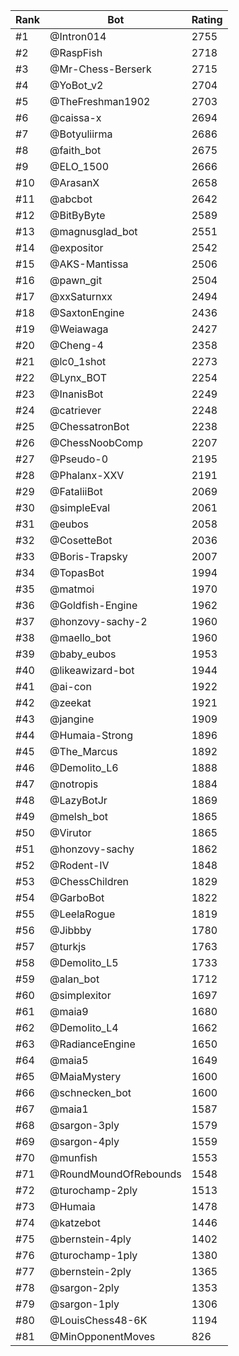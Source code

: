 Rank|Bot|Rating
---|---|---
#1|@Intron014|2755
#2|@RaspFish|2718
#3|@Mr-Chess-Berserk|2715
#4|@YoBot_v2|2704
#5|@TheFreshman1902|2703
#6|@caissa-x|2694
#7|@Botyuliirma|2686
#8|@faith_bot|2675
#9|@ELO_1500|2666
#10|@ArasanX|2658
#11|@abcbot|2642
#12|@BitByByte|2589
#13|@magnusglad_bot|2551
#14|@expositor|2542
#15|@AKS-Mantissa|2506
#16|@pawn_git|2504
#17|@xxSaturnxx|2494
#18|@SaxtonEngine|2436
#19|@Weiawaga|2427
#20|@Cheng-4|2358
#21|@lc0_1shot|2273
#22|@Lynx_BOT|2254
#23|@InanisBot|2249
#24|@catriever|2248
#25|@ChessatronBot|2238
#26|@ChessNoobComp|2207
#27|@Pseudo-0|2195
#28|@Phalanx-XXV|2191
#29|@FataliiBot|2069
#30|@simpleEval|2061
#31|@eubos|2058
#32|@CosetteBot|2036
#33|@Boris-Trapsky|2007
#34|@TopasBot|1994
#35|@matmoi|1970
#36|@Goldfish-Engine|1962
#37|@honzovy-sachy-2|1960
#38|@maello_bot|1960
#39|@baby_eubos|1953
#40|@likeawizard-bot|1944
#41|@ai-con|1922
#42|@zeekat|1921
#43|@jangine|1909
#44|@Humaia-Strong|1896
#45|@The_Marcus|1892
#46|@Demolito_L6|1888
#47|@notropis|1884
#48|@LazyBotJr|1869
#49|@melsh_bot|1865
#50|@Virutor|1865
#51|@honzovy-sachy|1862
#52|@Rodent-IV|1848
#53|@ChessChildren|1829
#54|@GarboBot|1822
#55|@LeelaRogue|1819
#56|@Jibbby|1780
#57|@turkjs|1763
#58|@Demolito_L5|1733
#59|@alan_bot|1712
#60|@simplexitor|1697
#61|@maia9|1680
#62|@Demolito_L4|1662
#63|@RadianceEngine|1650
#64|@maia5|1649
#65|@MaiaMystery|1600
#66|@schnecken_bot|1600
#67|@maia1|1587
#68|@sargon-3ply|1579
#69|@sargon-4ply|1559
#70|@munfish|1553
#71|@RoundMoundOfRebounds|1548
#72|@turochamp-2ply|1513
#73|@Humaia|1478
#74|@katzebot|1446
#75|@bernstein-4ply|1402
#76|@turochamp-1ply|1380
#77|@bernstein-2ply|1365
#78|@sargon-2ply|1353
#79|@sargon-1ply|1306
#80|@LouisChess48-6K|1194
#81|@MinOpponentMoves|826
